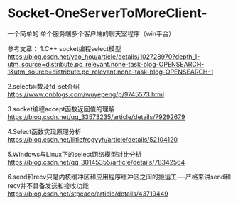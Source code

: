 # Socket-OneServerToMoreClient-
一个简单的 单个服务端多个客户端的聊天室程序（win平台）


参考文章：
1.C++ socket编程select模型 
https://blog.csdn.net/yao_hou/article/details/102728970?depth_1-utm_source=distribute.pc_relevant.none-task-blog-OPENSEARCH-1&utm_source=distribute.pc_relevant.none-task-blog-OPENSEARCH-1


2.select函数及fd_set介绍
https://www.cnblogs.com/wuyepeng/p/9745573.html

3.socket编程accept函数返回值的理解
https://blog.csdn.net/qq_33573235/article/details/79292679

4.Select函数实现原理分析
https://blog.csdn.net/liitlefrogyyh/article/details/52104120

5.Windows与Linux下的select网络模型对比分析
https://blog.csdn.net/qq_30145355/article/details/78342564

6.send和recv只是内核缓冲区和应用程序缓冲区之间的搬运工---严格来讲send和recv并不具备发送和接收功能
https://blog.csdn.net/stpeace/article/details/43719449
